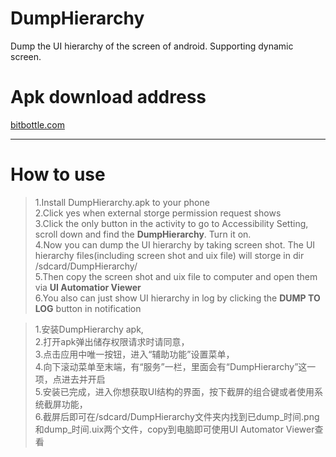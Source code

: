 # DumpHierarchy
Dump the UI hierarchy of the screen of android.
Supporting dynamic screen.


# Apk download address
[bitbottle.com](http://www.bitbottle.com/archives/287.html#4_APK)  

-------------------------
# How to use

> 1.Install DumpHierarchy.apk to your phone  
> 2.Click yes when external storge permission request shows  
> 3.Click the only button in the activity to go to Accessibility Setting, scroll down and find the **DumpHierarchy**. Turn it on.  
> 4.Now you can dump the UI hierarchy by taking screen shot. The UI hierarchy files(including screen shot and uix file) will storge in dir /sdcard/DumpHierarchy/  
> 5.Then copy the screen shot and uix file to computer and open them via **UI Automatior Viewer**  
> 6.You also can just show UI hierarchy in log by clicking the **DUMP TO LOG** button in notification  

> 1.安装DumpHierarchy apk,  
> 2.打开apk弹出储存权限请求时请同意，  
> 3.点击应用中唯一按钮，进入“辅助功能”设置菜单，  
> 4.向下滚动菜单至末端，有“服务”一栏，里面会有“DumpHierarchy”这一项，点进去并开启  
> 5.安装已完成，进入你想获取UI结构的界面，按下截屏的组合键或者使用系统截屏功能，  
> 6.截屏后即可在/sdcard/DumpHierarchy文件夹内找到已dump_时间.png和dump_时间.uix两个文件，copy到电脑即可使用UI Automator Viewer查看  
